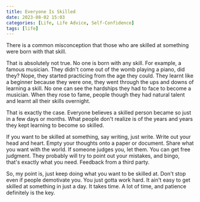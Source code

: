 ```yaml
---
title: Everyone Is Skilled
date: 2023-08-02 15:03
categories: [Life, Life Advice, Self-Confidence]
tags: [life]
---
```


There is a common misconception that those who are skilled at something were born with that skill.

That is absolutely not true. No one is born with any skill. For example, a famous musician. They didn't come out of the womb playing a piano, did they? Nope, they started practicing from the age they could. They learnt like a beginner because they were one, they went through the ups and downs of learning a skill. No one can see the hardships they had to face to become a musician. When they rose to fame, people though they had natural talent and learnt all their skills overnight.

That is exactly the case. Everyone believes a skilled person became so just in a few days or months. What people don't realize is of the years and years they kept learning to become so skilled.

If you want to be skilled at something, say writing, just write. Write out your head and heart. Empty your thoughts onto a paper or document. Share what you want with the world. If someone judges you, let them. You can get free judgment. They probably will try to point out your mistakes, and bingo, that's exactly what you need. Feedback from a third party.

So, my point is, just keep doing what you want to be skilled at. Don't stop even if people demotivate you. You just gotta work hard. It ain't easy to get skilled at something in just a day. It takes time. A lot of time, and patience definitely is the key.
